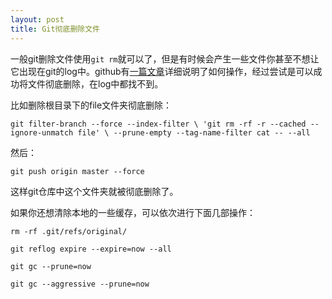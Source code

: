 ```yaml
---
layout: post
title: Git彻底删除文件
---
```

一般git删除文件使用`git rm`就可以了，但是有时候会产生一些文件你甚至不想让它出现在git的log中。github有[一篇文章](https://help.github.com/articles/remove-sensitive-data)详细说明了如何操作，经过尝试是可以成功将文件彻底删除，在log中都找不到。

比如删除根目录下的file文件夹彻底删除：

`git filter-branch --force --index-filter \
  'git rm -rf -r --cached --ignore-unmatch file' \
  --prune-empty --tag-name-filter cat -- --all`

然后：

`git push origin master --force`

这样git仓库中这个文件夹就被彻底删除了。

如果你还想清除本地的一些缓存，可以依次进行下面几部操作：

`rm -rf .git/refs/original/`

`git reflog expire --expire=now --all`

`git gc --prune=now`

`git gc --aggressive --prune=now`